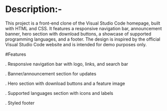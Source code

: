 # Description:-
This project is a front-end clone of the Visual Studio Code homepage, built with HTML and CSS. It features a responsive navigation bar, announcement banner, hero section with download buttons, a showcase of supported programming languages, and a footer. The design is inspired by the official Visual Studio Code website and is intended for demo purposes only.


#Features

. Responsive navigation bar with logo, links, and search bar

. Banner/announcement section for updates

. Hero section with download buttons and a feature image

. Supported languages section with icons and labels

. Styled footer
